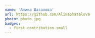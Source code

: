 ```yaml
---
name: 'Алина Шаталова'
url: https://github.com/AlinaShatalova
photo: photo.jpg
badges:
  - first-contribution-small
---
```

